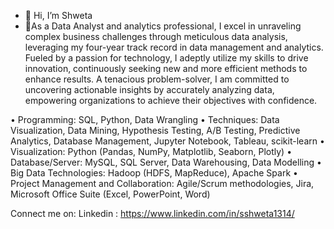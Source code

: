 - 👋 Hi, I’m Shweta
- 👀As a Data Analyst and analytics professional, I excel in unraveling complex business challenges through meticulous data analysis, leveraging my four-year track record in data management and analytics. Fueled by a passion for technology, I adeptly utilize my skills to drive innovation, continuously seeking new and more efficient methods to enhance results. A tenacious problem-solver, I am committed to uncovering actionable insights by accurately analyzing data, empowering organizations to achieve their objectives with confidence.

•	Programming: SQL, Python, Data Wrangling
•	Techniques: Data Visualization, Data Mining, Hypothesis Testing, A/B Testing, Predictive Analytics, Database Management, Jupyter Notebook, Tableau, scikit-learn
•	Visualization: Python (Pandas, NumPy, Matplotlib, Seaborn, Plotly)
•	Database/Server: MySQL, SQL Server, Data Warehousing, Data Modelling
•	Big Data Technologies: Hadoop (HDFS, MapReduce), Apache Spark
•	Project Management and Collaboration: Agile/Scrum methodologies, Jira, Microsoft Office Suite (Excel, PowerPoint, Word)


Connect me on: 
Linkedin : https://www.linkedin.com/in/sshweta1314/

<!---
sshweta13/sshweta13 is a ✨ special ✨ repository because its `README.md` (this file) appears on your GitHub profile.
You can click the Preview link to take a look at your changes.
--->
